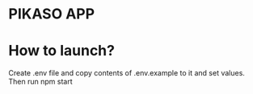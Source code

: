 # PIKASO APP

# How to launch?
Create .env file and copy contents of .env.example to it and set values.
Then run npm start
